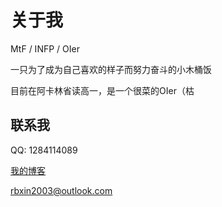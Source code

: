 # 关于我

MtF / INFP / OIer

一只为了成为自己喜欢的样子而努力奋斗的小木桶饭

目前在阿卡林省读高一，是一个很菜的OIer（枯

## 联系我

QQ: 1284114089

[我的博客](https://www.cnblogs.com/luoling8192/)

[rbxin2003@outlook.com](mailto:rbxin2003@outlook.com)
